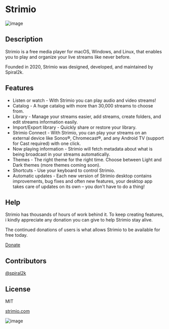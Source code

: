 # Strimio

![image](https://github.com/user-attachments/assets/cdf8c8eb-f601-4c3b-8629-d83ac72d0741)

## Description


Strimio is a free media player for macOS, Windows, and Linux, that enables you to play and organize your live streams like never before.

Founded in 2020, Strimio was designed, developed, and maintained by Spiral2k.


## Features

- Listen or watch - With Strimio you can play audio and video streams!
- Catalog - A huge catalog with more than 30,000 streams to choose from.
- Library - Manage your streams easier, add streams, create folders, and edit streams information easily.
- Import/Export library - Quickly share or restore your library.
- Strimio Connect - With Strimio, you can play your streams on an external device like Sonos®, Chromecast®, and any Android TV (support for Cast required) with one click.
- Now playing information - Strimio will fetch metadata about what is being broadcast in your streams automatically.
- Themes - The right theme for the right time. Choose between Light and Dark themes (more themes coming soon).
- Shortcuts - Use your keyboard to control Strimio.
 - Automatic updates -  Each new version of Strimio desktop contains improvements, bug fixes and often new features, your desktop app takes care of updates on its own – you don&apos;t have to do a thing!
 
 
## Help

Strimio has thousands of hours of work behind it. To keep creating features, i kindly appreciate any donation you can give to help Strimio stay alive.

The continued donations of users is what allows Strimio to be available for free today.

[Donate](https://ko-fi.com/spiral2k)

## Contributors

[@spiral2k](https://twitter.com/spiral2k_)


## License

MIT


[strimio.com](https://strimio.com)

![image](https://github.com/user-attachments/assets/e34fdd41-04d5-41c8-aaa4-bb49f357682f)
